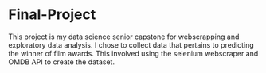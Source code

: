 # Final-Project

This project is my data science senior capstone for webscrapping and exploratory data analysis. I chose to collect data that pertains to predicting the winner of film awards. This involved using the selenium webscraper and OMDB API to create the dataset. 
